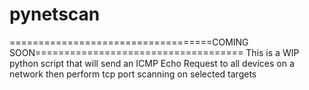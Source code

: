 # pynetscan
===================================COMING SOON====================================
This is a WIP python script that will send an ICMP Echo Request to all devices on a network then perform tcp port scanning on selected targets
